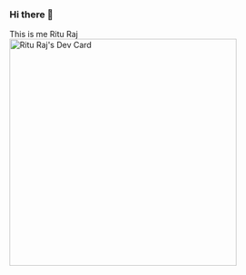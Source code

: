 ### Hi there 👋
This is me Ritu Raj
<a href="https://app.daily.dev/irituraj"><img src="https://api.daily.dev/devcards/485823e4520d4a1098943e9c1f533013.png?r=ww2" width="400" alt="Ritu Raj's Dev Card"/></a>
<!--
**codewithrsquare/codewithrsquare** is a ✨ _special_ ✨ repository because its `README.md` (this file) appears on your GitHub profile.

Here are some ideas to get you started:

- 🔭 I’m currently working on ...
- 🌱 I’m currently learning ...
- 👯 I’m looking to collaborate on ...
- 🤔 I’m looking for help with ...
- 💬 Ask me about ...
- 📫 How to reach me: ...
- 😄 Pronouns: ...
- ⚡ Fun fact: ...
-->
